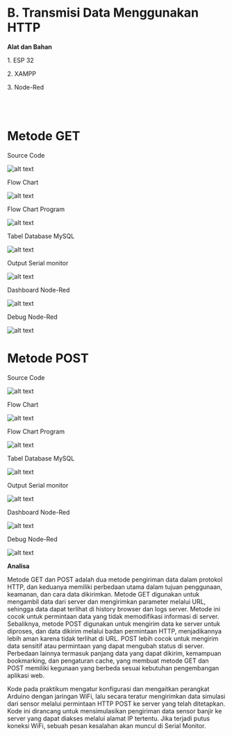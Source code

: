 <h1>B. Transmisi Data Menggunakan HTTP</h1>
<b><p>Alat dan Bahan</p></b>
<p>1. ESP 32</p>
<p>2. XAMPP</p>
<p>3. Node-Red</p>
<br></br>
<h1>Metode GET</h1>
<p>Source Code</p>

![alt text](https://github.com/noviamel/sistem-embedded/blob/main/job%204/media/Penjelasan%20Kode%20metode%20GET.jpeg?raw=true)


<p>Flow Chart</p>

![alt text](https://github.com/noviamel/sistem-embedded/blob/main/job%204/media/1.%20Flow%20Chart%20program%20ESP32%20metode%20GET.png?raw=true)

<p>Flow Chart Program</p>

![alt text](https://github.com/noviamel/sistem-embedded/blob/main/job%204/media/Flow%20Program%20get.jpeg?raw=true)


<p>Tabel Database MySQL </p>

![alt text](https://github.com/noviamel/sistem-embedded/blob/main/job%204/media/5.%20Tabel%20database%20MySQL%20get.jpeg?raw=true)


<p>Output Serial monitor</p>

![alt text](https://github.com/noviamel/sistem-embedded/blob/main/job%204/media/2.%20Output%20serial%20monitor%20metode%20get.jpeg?raw=true)

<p>Dashboard Node-Red </p>

![alt text](https://github.com/noviamel/sistem-embedded/blob/main/job%204/media/4.%20Dashboard%20Node-RED%20get.jpeg?raw=true)

<p>Debug Node-Red</p>

![alt text](https://github.com/noviamel/sistem-embedded/blob/main/job%204/media/3.%20Debug%20Node-RED%20get.jpeg?raw=true)

<h1>Metode POST</h1>
<p>Source Code</p>

![alt text](https://github.com/noviamel/sistem-embedded/blob/main/job%204/media/Penjelasan%20Kode%20post.jpeg?raw=true)


<p>Flow Chart</p>

![alt text](https://github.com/noviamel/sistem-embedded/blob/main/job%204/media/1.%20Flow%20Chart%20program%20ESP32%20post.png?raw=true)

<p>Flow Chart Program</p>

![alt text](https://github.com/noviamel/sistem-embedded/blob/main/job%204/media/Flow%20Program%20post.jpeg?raw=true)


<p>Tabel Database MySQL </p>

![alt text](https://github.com/noviamel/sistem-embedded/blob/main/job%204/media/5.%20Tabel%20database%20MySQL.jpeg?raw=true)


<p>Output Serial monitor</p>

![alt text](https://github.com/noviamel/sistem-embedded/blob/main/job%204/media/2.%20Output%20serial%20monitor%20post.jpeg?raw=true)

<p>Dashboard Node-Red </p>

![alt text](https://github.com/noviamel/sistem-embedded/blob/main/job%204/media/4.%20Dashboard%20Node-RED%20post.jpeg?raw=true)

<p>Debug Node-Red</p>

![alt text](https://github.com/noviamel/sistem-embedded/blob/main/job%204/media/3.%20Debug%20Node-RED%20post.jpeg?raw=true)

<b><p>Analisa</p></b>
<p>Metode GET dan POST adalah dua metode pengiriman data dalam protokol HTTP, dan keduanya memiliki perbedaan utama dalam tujuan penggunaan, keamanan, dan cara data dikirimkan. Metode GET digunakan untuk mengambil data dari server dan mengirimkan parameter melalui URL, sehingga data dapat terlihat di history browser dan logs server. Metode ini cocok untuk permintaan data yang tidak memodifikasi informasi di server. Sebaliknya, metode POST digunakan untuk mengirim data ke server untuk diproses, dan data dikirim melalui badan permintaan HTTP, menjadikannya lebih aman karena tidak terlihat di URL. POST lebih cocok untuk mengirim data sensitif atau permintaan yang dapat mengubah status di server. Perbedaan lainnya termasuk panjang data yang dapat dikirim, kemampuan bookmarking, dan pengaturan cache, yang membuat metode GET dan POST memiliki kegunaan yang berbeda sesuai kebutuhan pengembangan aplikasi web. </p>
<p>Kode pada praktikum mengatur konfigurasi dan mengaitkan perangkat Arduino dengan jaringan WiFi, lalu secara teratur mengirimkan data simulasi dari sensor melalui permintaan HTTP POST ke server yang telah ditetapkan. Kode ini dirancang untuk mensimulasikan pengiriman data sensor banjir ke server yang dapat diakses melalui alamat IP tertentu. Jika terjadi putus koneksi WiFi, sebuah pesan kesalahan akan muncul di Serial Monitor.</p>
